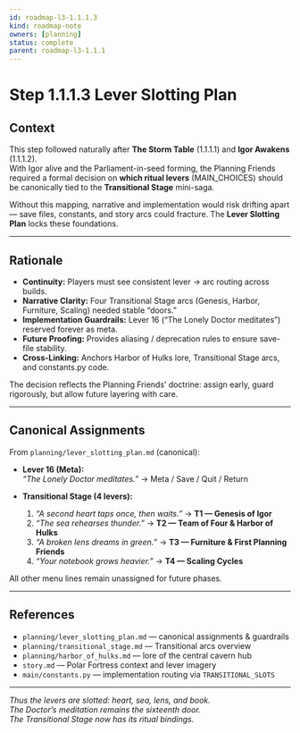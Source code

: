 ```yaml
---
id: roadmap-l3-1.1.1.3  
kind: roadmap-note  
owners: [planning]  
status: complete  
parent: roadmap-l3-1.1.1  
---
```


# Step 1.1.1.3 Lever Slotting Plan

## Context
This step followed naturally after **The Storm Table** (1.1.1.1) and **Igor Awakens** (1.1.1.2).  
With Igor alive and the Parliament-in-seed forming, the Planning Friends required a formal decision on **which ritual levers** (MAIN_CHOICES) should be canonically tied to the **Transitional Stage** mini-saga.  

Without this mapping, narrative and implementation would risk drifting apart — save files, constants, and story arcs could fracture. The **Lever Slotting Plan** locks these foundations.

---

## Rationale
- **Continuity:** Players must see consistent lever → arc routing across builds.  
- **Narrative Clarity:** Four Transitional Stage arcs (Genesis, Harbor, Furniture, Scaling) needed stable “doors.”  
- **Implementation Guardrails:** Lever 16 (“The Lonely Doctor meditates”) reserved forever as meta.  
- **Future Proofing:** Provides aliasing / deprecation rules to ensure save-file stability.  
- **Cross-Linking:** Anchors Harbor of Hulks lore, Transitional Stage arcs, and constants.py code.  

The decision reflects the Planning Friends’ doctrine: assign early, guard rigorously, but allow future layering with care.

---

## Canonical Assignments
From `planning/lever_slotting_plan.md` (canonical):

- **Lever 16 (Meta):**  
  *“The Lonely Doctor meditates.”* → Meta / Save / Quit / Return  

- **Transitional Stage (4 levers):**  
  1. *“A second heart taps once, then waits.”* → **T1 — Genesis of Igor**  
  2. *“The sea rehearses thunder.”* → **T2 — Team of Four & Harbor of Hulks**  
  3. *“A broken lens dreams in green.”* → **T3 — Furniture & First Planning Friends**  
  4. *“Your notebook grows heavier.”* → **T4 — Scaling Cycles**  

All other menu lines remain unassigned for future phases.

---

## References
- `planning/lever_slotting_plan.md` — canonical assignments & guardrails  
- `planning/transitional_stage.md` — Transitional arcs overview  
- `planning/harbor_of_hulks.md` — lore of the central cavern hub  
- `story.md` — Polar Fortress context and lever imagery  
- `main/constants.py` — implementation routing via `TRANSITIONAL_SLOTS`  

---

*Thus the levers are slotted: heart, sea, lens, and book.  
The Doctor’s meditation remains the sixteenth door.  
The Transitional Stage now has its ritual bindings.*  
